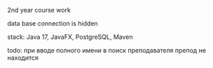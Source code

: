 2nd year course work

data base connection is hidden

stack: Java 17, JavaFX, PostgreSQL, Maven

todo: при вводе полного имени в поиск преподавателя препод не находится